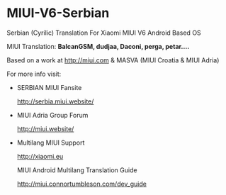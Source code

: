# MIUI-V6-Serbian
Serbian (Cyrilic) Translation For Xiaomi MIUI V6 Android Based OS

 MIUI Translation: **BalcanGSM, dudjaa, Daconi, perga, petar....**

 Based on a work at http://miui.com & MASVA (MIUI Croatia & MIUI Adria)


 For more info visit:
 
- SERBIAN MIUI Fansite

   http://serbia.miui.website/
   
- MIUI Adria Group Forum

   http://miui.website/
  
- Multilang MIUI Support
 
   http://xiaomi.eu


  MIUI Android Multilang Translation Guide

  http://miui.connortumbleson.com/dev_guide